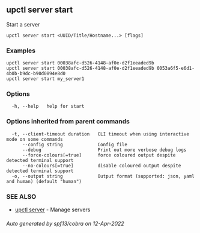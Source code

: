 ## upctl server start

Start a server

```
upctl server start <UUID/Title/Hostname...> [flags]
```

### Examples

```
upctl server start 00038afc-d526-4148-af0e-d2f1eeaded9b
upctl server start 00038afc-d526-4148-af0e-d2f1eeaded9b 0053a6f5-e6d1-4b0b-b9dc-b90d0894e8d0
upctl server start my_server1
```

### Options

```
  -h, --help   help for start
```

### Options inherited from parent commands

```
  -t, --client-timeout duration   CLI timeout when using interactive mode on some commands
      --config string             Config file
      --debug                     Print out more verbose debug logs
      --force-colours[=true]      force coloured output despite detected terminal support
      --no-colours[=true]         disable coloured output despite detected terminal support
  -o, --output string             Output format (supported: json, yaml and human) (default "human")
```

### SEE ALSO

* [upctl server](upctl_server.md)	 - Manage servers

###### Auto generated by spf13/cobra on 12-Apr-2022
